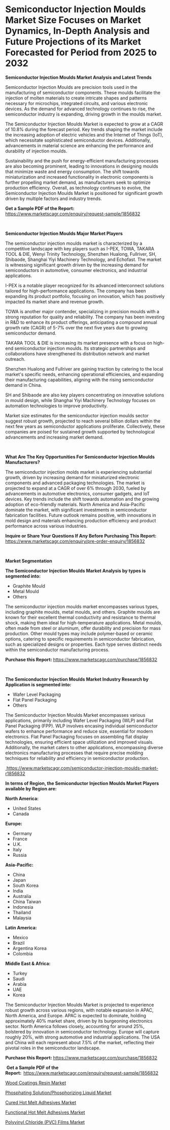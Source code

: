 <p><h1>Semiconductor Injection Moulds Market Size Focuses on Market Dynamics, In-Depth Analysis and Future Projections of its Market Forecasted for Period from 2025 to 2032</h1></p><p><strong>Semiconductor Injection Moulds Market Analysis and Latest Trends</strong></p>
<p><p>Semiconductor Injection Moulds are precision tools used in the manufacturing of semiconductor components. These moulds facilitate the injection of molten materials to create intricate shapes and patterns necessary for microchips, integrated circuits, and various electronic devices. As the demand for advanced technology continues to rise, the semiconductor industry is expanding, driving growth in the moulds market.</p><p>The Semiconductor Injection Moulds Market is expected to grow at a CAGR of 10.8% during the forecast period. Key trends shaping the market include the increasing adoption of electric vehicles and the Internet of Things (IoT), which necessitate sophisticated semiconductor devices. Additionally, advancements in material science are enhancing the performance and durability of injection moulds. </p><p>Sustainability and the push for energy-efficient manufacturing processes are also becoming prominent, leading to innovations in designing moulds that minimize waste and energy consumption. The shift towards miniaturization and increased functionality in electronic components is further propelling market demand, as manufacturers seek to optimize production efficiency. Overall, as technology continues to evolve, the Semiconductor Injection Moulds Market is positioned for significant growth driven by multiple factors and industry trends.</p></p>
<p><strong>Get a Sample PDF of the Report:&nbsp;</strong> <a href="https://www.marketscagr.com/enquiry/request-sample/1856832?utm_campaign=1995&utm_medium=2&utm_source=Github&utm_content=ia&utm_term=08012025&utm_id=semiconductor-injection-moulds">https://www.marketscagr.com/enquiry/request-sample/1856832</a></p>
<p>&nbsp;</p>
<p><strong>Semiconductor Injection Moulds Major Market Players</strong></p>
<p><p>The semiconductor injection moulds market is characterized by a competitive landscape with key players such as I-PEX, TOWA, TAKARA TOOL & DIE, Wenyi Trinity Technology, Shenzhen Hualong, Fullriver, SH, Shibaode, Shanghai Yiyi Machinery Technology, and Echofast. The market is witnessing significant growth driven by the increasing demand for semiconductors in automotive, consumer electronics, and industrial applications.</p><p>I-PEX is a notable player recognized for its advanced interconnect solutions tailored for high-performance applications. The company has been expanding its product portfolio, focusing on innovation, which has positively impacted its market share and revenue growth.</p><p>TOWA is another major contender, specializing in precision moulds with a strong reputation for quality and reliability. The company has been investing in R&D to enhance its product offerings, anticipating a compound annual growth rate (CAGR) of 5-7% over the next five years due to growing semiconductor demand.</p><p>TAKARA TOOL & DIE is increasing its market presence with a focus on high-end semiconductor injection moulds. Its strategic partnerships and collaborations have strengthened its distribution network and market outreach.</p><p>Shenzhen Hualong and Fullriver are gaining traction by catering to the local market's specific needs, enhancing operational efficiencies, and expanding their manufacturing capabilities, aligning with the rising semiconductor demand in China.</p><p>SH and Shibaode are also key players concentrating on innovative solutions in mould design, while Shanghai Yiyi Machinery Technology focuses on automation technologies to improve productivity.</p><p>Market size estimates for the semiconductor injection moulds sector suggest robust growth, projected to reach several billion dollars within the next few years as semiconductor applications proliferate. Collectively, these companies are poised for sustained growth supported by technological advancements and increasing market demand.</p></p>
<p>&nbsp;</p>
<p><strong>What Are The Key Opportunities For Semiconductor Injection Moulds Manufacturers?</strong></p>
<p><p>The semiconductor injection molds market is experiencing substantial growth, driven by increasing demand for miniaturized electronic components and advanced packaging technologies. The market is projected to expand at a CAGR of over 6% through 2030, fueled by advancements in automotive electronics, consumer gadgets, and IoT devices. Key trends include the shift towards automation and the growing adoption of eco-friendly materials. North America and Asia-Pacific dominate the market, with significant investments in semiconductor fabrication facilities. Future outlook remains positive, with innovations in mold design and materials enhancing production efficiency and product performance across various industries.</p></p>
<p><strong>Inquire or Share Your Questions If Any Before Purchasing This Report:</strong> <a href="https://www.marketscagr.com/enquiry/pre-order-enquiry/1856832?utm_campaign=1995&utm_medium=2&utm_source=Github&utm_content=ia&utm_term=08012025&utm_id=semiconductor-injection-moulds">https://www.marketscagr.com/enquiry/pre-order-enquiry/1856832</a></p>
<p>&nbsp;</p>
<p><strong>Market Segmentation</strong></p>
<p><strong>The Semiconductor Injection Moulds Market Analysis by types is segmented into:</strong></p>
<p><ul><li>Graphite Mould</li><li>Metal Mould</li><li>Others</li></ul></p>
<p><p>The semiconductor injection moulds market encompasses various types, including graphite moulds, metal moulds, and others. Graphite moulds are known for their excellent thermal conductivity and resistance to thermal shock, making them ideal for high-temperature applications. Metal moulds, often made from steel or aluminum, offer durability and precision for mass production. Other mould types may include polymer-based or ceramic options, catering to specific requirements in semiconductor fabrication, such as specialized designs or properties. Each type serves distinct needs within the semiconductor manufacturing process.</p></p>
<p><strong>Purchase this Report:&nbsp;</strong><a href="https://www.marketscagr.com/purchase/1856832?utm_campaign=1995&utm_medium=2&utm_source=Github&utm_content=ia&utm_term=08012025&utm_id=semiconductor-injection-moulds">https://www.marketscagr.com/purchase/1856832</a></p>
<p>&nbsp;</p>
<p><strong>The Semiconductor Injection Moulds Market Industry Research by Application is segmented into:</strong></p>
<p><ul><li>Wafer Level Packaging</li><li>Flat Panel Packaging</li><li>Others</li></ul></p>
<p><p>The Semiconductor Injection Moulds Market encompasses various applications, primarily including Wafer Level Packaging (WLP) and Flat Panel Packaging (FPP). WLP involves encasing individual semiconductor wafers to enhance performance and reduce size, essential for modern electronics. Flat Panel Packaging focuses on assembling flat display technologies, ensuring efficient space utilization and improved visuals. Additionally, the market caters to other applications, encompassing diverse electronics manufacturing processes that require precise molding techniques for reliability and efficiency in semiconductor production.</p></p>
<p><a href="https://www.marketscagr.com/semiconductor-injection-moulds-market-r1856832?utm_campaign=1995&utm_medium=2&utm_source=Github&utm_content=ia&utm_term=08012025&utm_id=semiconductor-injection-moulds">&nbsp;https://www.marketscagr.com/semiconductor-injection-moulds-market-r1856832</a></p>
<p><strong>In terms of Region, the Semiconductor Injection Moulds Market Players available by Region are:</strong></p>
<p>
    <p> <strong> North America: </strong>
        <ul>
            <li>United States</li>
            <li>Canada</li>
        </ul>
        </p> 
    <p> <strong> Europe: </strong>
        <ul>
            <li>Germany</li>
            <li>France</li>
            <li>U.K.</li>
            <li>Italy</li>
            <li>Russia</li>
        </ul>
        </p> 
    <p> <strong> Asia-Pacific: </strong>
        <ul>
            <li>China</li>
            <li>Japan</li>
            <li>South Korea</li>
            <li>India</li>
            <li>Australia</li>
            <li>China Taiwan</li>
            <li>Indonesia</li>
            <li>Thailand</li>
            <li>Malaysia</li>
        </ul>
        </p> 
    <p> <strong> Latin America: </strong>
        <ul>
            <li>Mexico</li>
            <li>Brazil</li>
            <li>Argentina Korea</li>
            <li>Colombia</li>
        </ul>
        </p> 
    <p> <strong> Middle East & Africa: </strong>
        <ul>
            <li>Turkey</li>
            <li>Saudi</li>
            <li>Arabia</li>
            <li>UAE</li>
            <li>Korea</li>
        </ul>
    </p>
    </p>
<p><p>The Semiconductor Injection Moulds Market is projected to experience robust growth across various regions, with notable expansion in APAC, North America, and Europe. APAC is expected to dominate, holding approximately 40% market share, driven by its burgeoning electronics sector. North America follows closely, accounting for around 25%, bolstered by innovation in semiconductor technology. Europe will capture roughly 20%, with strong automotive and industrial applications. The USA and China will each represent about 7.5% of the market, reflecting their pivotal roles in the semiconductor landscape.</p></p>
<p><strong>Purchase this Report: </strong><a href="https://www.marketscagr.com/purchase/1856832?utm_campaign=1995&utm_medium=2&utm_source=Github&utm_content=ia&utm_term=08012025&utm_id=semiconductor-injection-moulds">https://www.marketscagr.com/purchase/1856832</a></p>
<p>&nbsp;<strong>Get a Sample PDF of the Report:&nbsp;&nbsp;</strong><a href="https://www.marketscagr.com/enquiry/request-sample/1856832?utm_campaign=1995&utm_medium=2&utm_source=Github&utm_content=ia&utm_term=08012025&utm_id=semiconductor-injection-moulds">https://www.marketscagr.com/enquiry/request-sample/1856832</a></p>
<p><strong></strong></p>
<p><p><a href="https://www.linkedin.com/pulse/market-trends-wood-coatings-resin-industry-current-size-share-forecast-2xasc?utm_campaign=1995&utm_medium=2&utm_source=Github&utm_content=ia&utm_term=08012025&utm_id=semiconductor-injection-moulds">Wood Coatings Resin Market</a></p><p><a href="https://www.linkedin.com/pulse/mapping-phosphating-solutionphosphorizing-liquid-market-oqecf?utm_campaign=1995&utm_medium=2&utm_source=Github&utm_content=ia&utm_term=08012025&utm_id=semiconductor-injection-moulds">Phosphating Solution/Phosphorizing Liquid Market</a></p><p><a href="https://www.linkedin.com/pulse/research-report-value-market-segmentation-share-analysis-cured-hot-melt-odjle?utm_campaign=1995&utm_medium=2&utm_source=Github&utm_content=ia&utm_term=08012025&utm_id=semiconductor-injection-moulds">Cured Hot Melt Adhesives Market</a></p><p><a href="https://www.linkedin.com/pulse/understanding-56-cagrforecast-functional-hot-melt-adhesives-industry-nwvle?utm_campaign=1995&utm_medium=2&utm_source=Github&utm_content=ia&utm_term=08012025&utm_id=semiconductor-injection-moulds">Functional Hot Melt Adhesives Market</a></p><p><a href="https://www.linkedin.com/pulse/sales-channel-penetration-market-opportunities-polyvinyl-chloride-pvc-riudc?utm_campaign=1995&utm_medium=2&utm_source=Github&utm_content=ia&utm_term=08012025&utm_id=semiconductor-injection-moulds">Polyvinyl Chloride (PVC) Films Market</a></p></p>